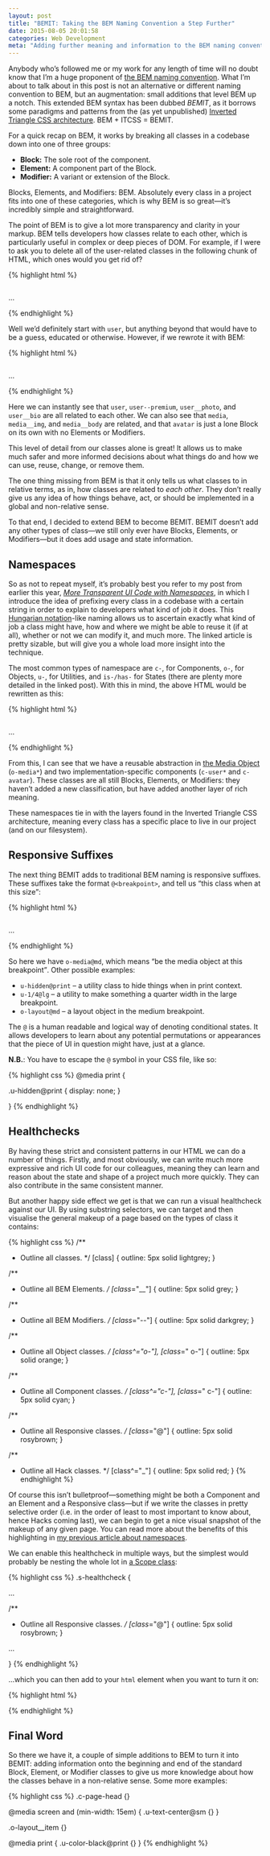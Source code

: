 ```yaml
---
layout: post
title: "BEMIT: Taking the BEM Naming Convention a Step Further"
date: 2015-08-05 20:01:58
categories: Web Development
meta: "Adding further meaning and information to the BEM naming convention"
---
```


Anybody who’s followed me or my work for any length of time will no doubt know
that I’m a huge proponent of [the BEM naming
convention](http://csswizardry.com/2013/01/mindbemding-getting-your-head-round-bem-syntax/).
What I’m about to talk about in this post is not an alternative or different
naming convention to BEM, but an augmentation: small additions that level BEM up
a notch. This extended BEM syntax has been dubbed <i>BEMIT</i>, as it borrows
some paradigms and patterns from the (as yet unpublished) [Inverted Triangle CSS
architecture](https://twitter.com/itcss_io). BEM + ITCSS = BEMIT.

For a quick recap on BEM, it works by breaking all classes in a codebase down
into one of three groups:

* **Block:** The sole root of the component.
* **Element:** A component part of the Block.
* **Modifier:** A variant or extension of the Block.

Blocks, Elements, and Modifiers: BEM. Absolutely every class in a project fits
into one of these categories, which is why BEM is so great—it’s incredibly
simple and straightforward.

The point of BEM is to give a lot more transparency and clarity in your markup.
BEM tells developers how classes relate to each other, which is particularly
useful in complex or deep pieces of DOM. For example, if I were to ask you to
delete all of the user-related classes in the following chunk of HTML, which
ones would you get rid of?

{% highlight html %}
<div class="media  user  premium">
  <img src="" alt="" class="img  photo  avatar" />
  <p class="body  bio">...</p>
</div>
{% endhighlight %}

Well we’d definitely start with `user`, but anything beyond that would have to
be a guess, educated or otherwise. However, if we rewrote it with BEM:

{% highlight html %}
<div class="media  user  user--premium">
  <img src="" alt="" class="media__img  user__photo  avatar" />
  <p class="media__body  user__bio">...</p>
</div>
{% endhighlight %}

Here we can instantly see that `user`, `user--premium`, `user__photo`, and
`user__bio` are all related to each other. We can also see that `media`,
`media__img`, and `media__body` are related, and that `avatar` is just a lone
Block on its own with no Elements or Modifiers.

This level of detail from our classes alone is great! It allows us to make much
safer and more informed decisions about what things do and how we can use,
reuse, change, or remove them.

The one thing missing from BEM is that it only tells us what classes to in
relative terms, as in, how classes are related to _each other_. They don’t
really give us any idea of how things behave, act, or should be implemented in a
global and non-relative sense.

To that end, I decided to extend BEM to become BEMIT. BEMIT doesn’t add any
other types of class—we still only ever have Blocks, Elements, or Modifiers—but
it does add usage and state information.

## Namespaces

So as not to repeat myself, it’s probably best you refer to my post from earlier
this year, [<cite>More Transparent UI Code with
Namespaces</cite>](http://csswizardry.com/2015/03/more-transparent-ui-code-with-namespaces/),
in which I introduce the idea of prefixing every class in a codebase with a
certain string in order to explain to developers what kind of job it does. This
[Hungarian notation](https://en.wikipedia.org/wiki/Hungarian_notation)-like
naming allows us to ascertain exactly what kind of job a class might have, how
and where we might be able to reuse it (if at all), whether or not we can modify
it, and much more. The linked article is pretty sizable, but will give you a
whole load more insight into the technique.

The most common types of namespace are `c-`, for Components, `o-`, for Objects,
`u-`, for Utilities, and `is-/has-` for States (there are plenty more detailed
in the linked post). With this in mind, the above HTML would be rewritten as
this:

{% highlight html %}
<div class="o-media  c-user  c-user--premium">
  <img src="" alt="" class="o-media__img  c-user__photo  c-avatar" />
  <p class="o-media__body  c-user__bio">...</p>
</div>
{% endhighlight %}

From this, I can see that we have a reusable abstraction in [the Media
Object](http://www.stubbornella.org/content/2010/06/25/the-media-object-saves-hundreds-of-lines-of-code/)
(`o-media*`) and two implementation-specific components (`c-user*` and
`c-avatar`). These classes are all still Blocks, Elements, or Modifiers: they
haven’t added a new classification, but have added another layer of rich
meaning.

These namespaces tie in with the layers found in the Inverted Triangle CSS
architecture, meaning every class has a specific place to live in our project
(and on our filesystem).

## Responsive Suffixes

The next thing BEMIT adds to traditional BEM naming is responsive suffixes.
These suffixes take the format `@<breakpoint>`, and tell us <q>this class when
at this size</q>:

{% highlight html %}
<div class="o-media@md  c-user  c-user--premium">
  <img src="" alt="" class="o-media__img@md  c-user__photo  c-avatar" />
  <p class="o-media__body@md  c-user__bio">...</p>
</div>
{% endhighlight %}

So here we have `o-media@md`, which means <q>be the media object at this
breakpoint</q>. Other possible examples:

* `u-hidden@print` – a utility class to hide things when in print context.
* `u-1/4@lg` – a utility to make something a quarter width in the large
  breakpoint.
* `o-layout@md` – a layout object in the medium breakpoint.

The `@` is a human readable and logical way of denoting conditional states. It
allows developers to learn about any potential permutations or appearances that
the piece of UI in question might have, just at a glance.

**N.B.**: You have to escape the `@` symbol in your CSS file, like so:

{% highlight css %}
@media print {

  .u-hidden\@print {
    display: none;
  }

}
{% endhighlight %}

## Healthchecks

By having these strict and consistent patterns in our HTML we can do a number of
things. Firstly, and most obviously, we can write much more expressive and rich
UI code for our colleagues, meaning they can learn and reason about the state
and shape of a project much more quickly. They can also contribute in the same
consistent manner.

But another happy side effect we get is that we can run a visual healthcheck
against our UI. By using substring selectors, we can target and then visualise
the general makeup of a page based on the types of class it contains:

{% highlight css %}
/**
 * Outline all classes.
 */
[class] {
  outline: 5px solid lightgrey;
}

/**
 * Outline all BEM Elements.
 */
[class*="__"] {
  outline: 5px solid grey;
}

/**
 * Outline all BEM Modifiers.
 */
[class*="--"] {
  outline: 5px solid darkgrey;
}

/**
 * Outline all Object classes.
 */
[class^="o-"],
[class*=" o-"] {
  outline: 5px solid orange;
}

/**
 * Outline all Component classes.
 */
[class^="c-"],
[class*=" c-"] {
  outline: 5px solid cyan;
}

/**
 * Outline all Responsive classes.
 */
[class*="@"] {
  outline: 5px solid rosybrown;
}

/**
 * Outline all Hack classes.
 */
[class^="_"] {
  outline: 5px solid red;
}
{% endhighlight %}

Of course this isn’t bulletproof—something might be both a Component and an
Element and a Responsive class—but if we write the classes in pretty selective
order (i.e. in the order of least to most important to know about, hence Hacks
coming last), we can begin to get a nice visual snapshot of the makeup of any
given page. You can read more about the benefits of this highlighting in [my
previous article about
namespaces](http://csswizardry.com/2015/03/more-transparent-ui-code-with-namespaces/#highlight-types-of-namespace).

We can enable this healthcheck in multiple ways, but the simplest would probably
be nesting the whole lot in [a Scope
class](http://csswizardry.com/2015/03/more-transparent-ui-code-with-namespaces/#scope-namespaces-s-):

{% highlight css %}
.s-healthcheck {

  ...

  /**
   * Outline all Responsive classes.
   */
  [class*="@"] {
    outline: 5px solid rosybrown;
  }

  ...

}
{% endhighlight %}

…which you can then add to your `html` element when you want to turn it on:

{% highlight html %}
<html class="s-healthcheck">
{% endhighlight %}

## Final Word

So there we have it, a couple of simple additions to BEM to turn it into BEMIT:
adding information onto the beginning and end of the standard Block, Element, or
Modifier classes to give us more knowledge about how the classes behave in a
non-relative sense. Some more examples:

{% highlight css %}
.c-page-head {}

@media screen and (min-width: 15em) {
  .u-text-center\@sm {}
}

.o-layout__item {}

@media print {
  .u-color-black\@print {}
}
{% endhighlight %}
